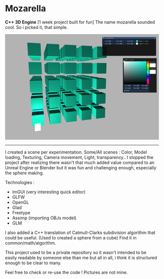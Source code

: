 # Mozarella

**C++ 3D Engine**
[1 week project built for fun]
The name mozarella sounded cool. So i picked it, that simple.

![Preview Mozarella](mozarella-min.png)

--------------

I created a scene per experimentation.
Some/All scenes : Color, Model loading, Texturing, Camera movement, Light, transparency..
I stopped the project after realizing there wasn't that much added value compared to an Unreal Engine or Blender but it was fun and challenging enough, especially the sphere making.

Technologies : 
- ImGUI (very interesting quick editor)
- GLFW
- OpenGL
- Glad
- Freetype
- Assimp (importing OBJs model)
- GLM

I also added a C++ translation of Catmull-Clarks subdivision algorithm that could be useful. (Used to created a sphere from a cube)
Find it in common/math/algorithm.

This project used to be a private repository so it wasn't intended to be easily readable by someone else than me but all in all, i think it is structured enough to be clear to many.

Feel free to check or re-use the code !
Pictures are not mine.



